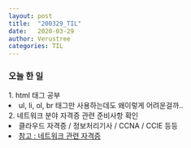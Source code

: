 ```yaml
---
layout: post
title:  "200329_TIL"
date:   2020-03-29
author: Verustree
categories: TIL
---
```


<h3>오늘 한 일</h3>
1. html 태그 공부
<li>ul, li, ol, br 태그만 사용하는데도 왜이렇게 어려운걸까..</li>
2. 네트워크 분야 자격증 관련 준비사항 확인
<li>클라우드 자격증 / 정보처리기사 / CCNA / CCIE 등등</li>
<li><a href = "https://brunch.co.kr/@topasvga/954" target="_blank">참고 : 네트워크 관련 자격증</a></li>
